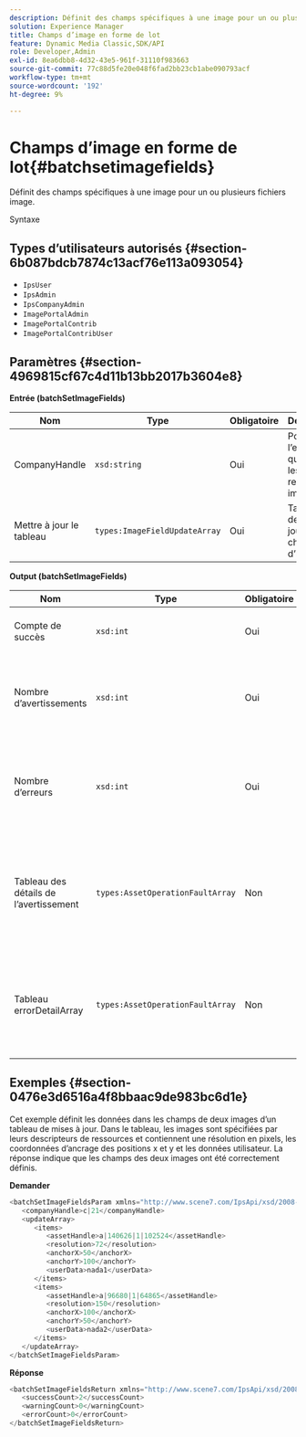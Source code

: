 ```yaml
---
description: Définit des champs spécifiques à une image pour un ou plusieurs fichiers image.
solution: Experience Manager
title: Champs d’image en forme de lot
feature: Dynamic Media Classic,SDK/API
role: Developer,Admin
exl-id: 8ea6dbb8-4d32-43e5-961f-31110f983663
source-git-commit: 77c88d5fe20e048f6fad2bb23cb1abe090793acf
workflow-type: tm+mt
source-wordcount: '192'
ht-degree: 9%

---
```


# Champs d’image en forme de lot{#batchsetimagefields}

Définit des champs spécifiques à une image pour un ou plusieurs fichiers image.

Syntaxe

## Types d’utilisateurs autorisés {#section-6b087bdcb7874c13acf76e113a093054}

* `IpsUser`
* `IpsAdmin`
* `IpsCompanyAdmin`
* `ImagePortalAdmin`
* `ImagePortalContrib`
* `ImagePortalContribUser`

## Paramètres {#section-4969815cf67c4d11b13bb2017b3604e8}

**Entrée (batchSetImageFields)**

| Nom | Type | Obligatoire | Description |
|---|---|---|---|
| CompanyHandle | `xsd:string` | Oui | Poignée de l’entreprise qui contient les ressources image. |
| Mettre à jour le tableau | `types:ImageFieldUpdateArray` | Oui | Tableau des mises à jour des champs d’image. |

**Output (batchSetImageFields)**

| Nom | Type | Obligatoire | Description |
|---|---|---|---|
| Compte de succès | `xsd:int` | Oui | Nombre de champs d’image correctement définis. |
| Nombre d’avertissements | `xsd:int` | Oui | Nombre d’avertissements générés lorsque l’opération a tenté de définir les champs d’image. |
| Nombre d’erreurs | `xsd:int` | Oui | Nombre d’erreurs générées lorsque l’opération a tenté de définir les champs d’image. |
| Tableau des détails de l’avertissement | `types:AssetOperationFaultArray` | Non | Tableau de détails associé aux ressources qui ont généré des avertissements lorsque l’opération a tenté d’appliquer les mises à jour. |
| Tableau errorDetailArray | `types:AssetOperationFaultArray` | Non | Tableau de détails associé aux ressources qui ont généré des erreurs lorsque l’opération a tenté d’appliquer les mises à jour. |

## Exemples {#section-0476e3d6516a4f8bbaac9de983bc6d1e}

Cet exemple définit les données dans les champs de deux images d’un tableau de mises à jour. Dans le tableau, les images sont spécifiées par leurs descripteurs de ressources et contiennent une résolution en pixels, les coordonnées d’ancrage des positions x et y et les données utilisateur. La réponse indique que les champs des deux images ont été correctement définis.

**Demander**

```java
<batchSetImageFieldsParam xmlns="http://www.scene7.com/IpsApi/xsd/2008-01-15">
   <companyHandle>c|21</companyHandle>
   <updateArray>
      <items>
         <assetHandle>a|140626|1|102524</assetHandle>
         <resolution>72</resolution>
         <anchorX>50</anchorX>
         <anchorY>100</anchorY>
         <userData>nada1</userData>
      </items>
      <items>
         <assetHandle>a|96680|1|64865</assetHandle>
         <resolution>150</resolution>
         <anchorX>100</anchorX>
         <anchorY>50</anchorY>
         <userData>nada2</userData>
      </items>
   </updateArray>
</batchSetImageFieldsParam>
```

**Réponse**

```java
<batchSetImageFieldsReturn xmlns="http://www.scene7.com/IpsApi/xsd/2008-01-15">
   <successCount>2</successCount>
   <warningCount>0</warningCount>
   <errorCount>0</errorCount>
</batchSetImageFieldsReturn>
```
